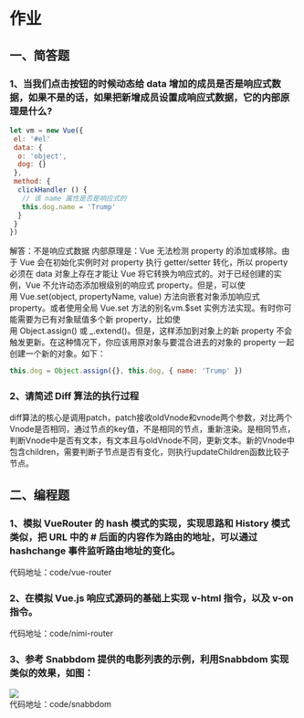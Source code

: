 # 作业

## 一、简答题

### 1、当我们点击按钮的时候动态给 data 增加的成员是否是响应式数据，如果不是的话，如果把新增成员设置成响应式数据，它的内部原理是什么?
```javascript
let vm = new Vue({
 el: '#el'
 data: {
  o: 'object',
  dog: {}
 },
 method: {
  clickHandler () {
   // 该 name 属性是否是响应式的
   this.dog.name = 'Trump'
  }
 }
})
```
解答：不是响应式数据
内部原理是：Vue 无法检测 property 的添加或移除。由于 Vue 会在初始化实例时对 property 执行 getter/setter 转化，所以 property 必须在 data 对象上存在才能让 Vue 将它转换为响应式的。对于已经创建的实例，Vue 不允许动态添加根级别的响应式 property。但是，可以使用 Vue.set(object, propertyName, value) 方法向嵌套对象添加响应式 property。或者使用全局 Vue.set 方法的别名vm.$set 实例方法实现。有时你可能需要为已有对象赋值多个新 property，比如使用 Object.assign() 或 _.extend()。但是，这样添加到对象上的新 property 不会触发更新。在这种情况下，你应该用原对象与要混合进去的对象的 property 一起创建一个新的对象。如下：
```javascript
this.dog = Object.assign({}, this.dog, { name: 'Trump' })
```

### 2、请简述 Diff 算法的执行过程
diff算法的核心是调用patch，patch接收oldVnode和vnode两个参数，对比两个Vnode是否相同，通过节点的key值，不是相同的节点，重新渲染。是相同节点，判断Vnode中是否有文本，有文本且与oldVnode不同，更新文本。新的Vnode中包含children，需要判断子节点是否有变化，则执行updateChildren函数比较子节点。
 
## 二、编程题

### 1、模拟 VueRouter 的 hash 模式的实现，实现思路和 History 模式类似，把 URL 中的 # 后面的内容作为路由的地址，可以通过 hashchange 事件监听路由地址的变化。
代码地址：code/vue-router 

### 2、在模拟 Vue.js 响应式源码的基础上实现 v-html 指令，以及 v-on 指令。
代码地址：code/nimi-router
 
### 3、参考 Snabbdom 提供的电影列表的示例，利用Snabbdom 实现类似的效果，如图：
![](https://cdn.nlark.com/yuque/0/2020/png/243369/1594887589159-916887a8-2883-49b8-afe3-ff5fe1ab62a5.png#align=left&display=inline&height=705&margin=%5Bobject%20Object%5D&originHeight=705&originWidth=1278&size=0&status=done&style=none&width=1278)<br />
代码地址：code/snabbdom
